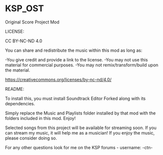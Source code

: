 # KSP_OST
Original Score Project Mod

LICENSE:

CC BY-NC-ND 4.0

You can share and redistribute the music within this mod as long as:

-You give credit and provide a link to the license.
-You may not use this material for commercial purposes.
-You may not remix/transform/build upon the material.

https://creativecommons.org/licenses/by-nc-nd/4.0/

README:

To install this, you must install Soundtrack Editor Forked along with its
dependencies.

Simply replace the Music and Playlists folder installed by that mod with the
folders included in this mod. Enjoy!

Selected songs from this project will be available for streaming soon. If you
can stream my music, it will help me as a musician! If you enjoy the music,
please consider doing so.

For any other questions look for me on the KSP forums - username: -ctn-
